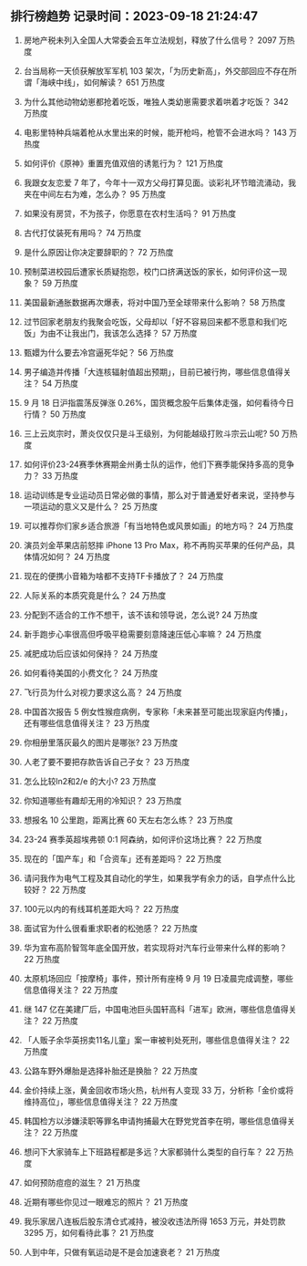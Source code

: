 
## 排行榜趋势 记录时间：2023-09-18 21:24:47
  
  1. 房地产税未列入全国人大常委会五年立法规划，释放了什么信号？ 2097 万热度
    
  2. 台当局称一天侦获解放军军机 103 架次，「为历史新高」，外交部回应不存在所谓「海峡中线」，如何解读？ 651 万热度
    
  3. 为什么其他动物幼崽都抢着吃饭，唯独人类幼崽需要求着哄着才吃饭？ 342 万热度
    
  4. 电影里特种兵端着枪从水里出来的时候，能开枪吗，枪管不会进水吗？ 143 万热度
    
  5. 如何评价《原神》重置充值双倍的诱氪行为？ 121 万热度
    
  6. 我跟女友恋爱 7 年了，今年十一双方父母打算见面。谈彩礼环节暗流涌动，我夹在中间左右为难，怎么办？ 95 万热度
    
  7. 如果没有房贷，不为孩子，你愿意在农村生活吗？ 91 万热度
    
  8. 古代打仗装死有用吗？ 74 万热度
    
  9. 是什么原因让你决定要辞职的？ 72 万热度
    
  10. 预制菜进校园后遭家长质疑抱怨，校门口挤满送饭的家长，如何评价这一现象？ 59 万热度
    
  11. 美国最新通胀数据再次爆表，将对中国乃至全球带来什么影响？ 58 万热度
    
  12. 过节回家老朋友约我聚会吃饭，父母却以「好不容易回来都不愿意和我们吃饭」为由不让我出门，我该怎么选择？ 57 万热度
    
  13. 甄嬛为什么要去冷宫逼死华妃？ 56 万热度
    
  14. 男子编造并传播「大连核辐射值超出预期」，目前已被行拘，哪些信息值得关注？ 54 万热度
    
  15. 9 月 18 日沪指震荡反弹涨 0.26%，国货概念股午后集体走强，如何看待今日行情？ 50 万热度
    
  16. 三上云岚宗时，萧炎仅仅只是斗王级别，为何能越级打败斗宗云山呢? 50 万热度
    
  17. 如何评价23-24赛季休赛期金州勇士队的运作，他们下赛季能保持多高的竞争力？ 33 万热度
    
  18. 运动训练是专业运动员日常必做的事情，那么对于普通爱好者来说，坚持参与一项运动的意义又是什么？ 25 万热度
    
  19. 可以推荐你们家乡适合旅游「有当地特色或风景如画」的地方吗？ 24 万热度
    
  20. 演员刘金苹果店前怒摔 iPhone 13 Pro Max，称不再购买苹果的任何产品，具体情况如何？ 24 万热度
    
  21. 现在的便携小音箱为啥都不支持TF卡播放了？ 24 万热度
    
  22. 人际关系的本质究竟是什么？ 24 万热度
    
  23. 分配到不适合的工作不想干，该不该和领导说，怎么说? 24 万热度
    
  24. 新手跑步心率很高但呼吸平稳需要刻意降速压低心率嘛？ 24 万热度
    
  25. 减肥成功后应该如何保持？ 24 万热度
    
  26. 如何看待美国的小费文化？ 24 万热度
    
  27. 飞行员为什么对视力要求这么高？ 24 万热度
    
  28. 中国首次报告 5 例女性猴痘病例，专家称「未来甚至可能出现家庭内传播」，还有哪些信息值得关注？ 23 万热度
    
  29. 你相册里落灰最久的图片是哪张? 23 万热度
    
  30. 人老了要不要把存款告诉自己子女？ 23 万热度
    
  31. 怎么比较ln2和2/e 的大小? 23 万热度
    
  32. 你知道哪些有趣却无用的冷知识？ 23 万热度
    
  33. 想报名 10 公里跑，距离比赛 60 天左右怎么练？ 23 万热度
    
  34. 23-24 赛季英超埃弗顿 0:1 阿森纳，如何评价这场比赛？ 22 万热度
    
  35. 现在的「国产车」和「合资车」还有差距吗？ 22 万热度
    
  36. 请问我作为电气工程及其自动化的学生，如果我学有余力的话，自学点什么比较好？ 22 万热度
    
  37. 100元以内的有线耳机差距大吗？ 22 万热度
    
  38. 面试官为什么很看重求职者的松弛感？ 22 万热度
    
  39. 华为宣布高阶智驾年底全国开放，若实现将对汽车行业带来什么样的影响？ 22 万热度
    
  40. 太原机场回应「按摩椅」事件，预计所有座椅 9 月 19 日凌晨完成调整，哪些信息值得关注？ 22 万热度
    
  41. 继 147 亿在美建厂后，中国电池巨头国轩高科「进军」欧洲，哪些信息值得关注？ 22 万热度
    
  42. 「人贩子余华英拐卖11名儿童」案一审被判处死刑，哪些信息值得关注？ 22 万热度
    
  43. 公路车野外爆胎是选择补胎还是换胎？ 22 万热度
    
  44. 金价持续上涨，黄金回收市场火热，杭州有人变现 33 万，分析称「金价或将维持高位」，哪些信息值得关注？ 22 万热度
    
  45. 韩国检方以涉嫌渎职等罪名申请拘捕最大在野党党首李在明，哪些信息值得关注？ 22 万热度
    
  46. 想问下大家骑车上下班路程都是多远？大家都骑什么类型的自行车？ 22 万热度
    
  47. 如何预防痘痘的滋生？ 21 万热度
    
  48. 近期有哪些你见过一眼难忘的照片？ 21 万热度
    
  49. 我乐家居八连板后股东清仓式减持，被没收违法所得 1653 万元，并处罚款 3295 万，如何看待此事？ 21 万热度
    
  50. 人到中年，只做有氧运动是不是会加速衰老？ 21 万热度
    